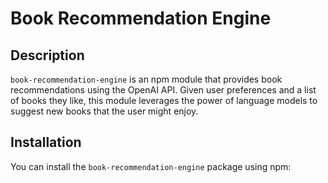 # Book Recommendation Engine

## Description

`book-recommendation-engine` is an npm module that provides book recommendations using the OpenAI API. Given user preferences and a list of books they like, this module leverages the power of language models to suggest new books that the user might enjoy.

## Installation

You can install the `book-recommendation-engine` package using npm: 